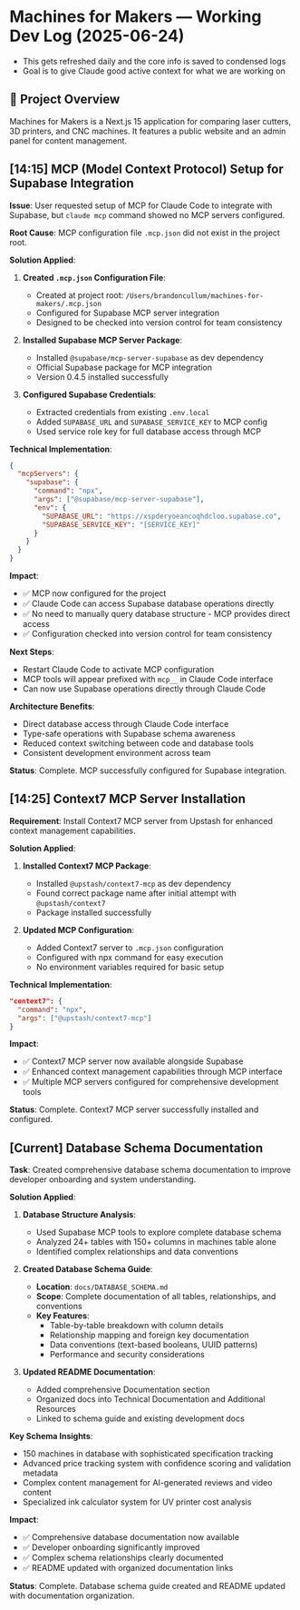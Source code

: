 # Machines for Makers — Working Dev Log (2025-06-24)
- This gets refreshed daily and the core info is saved to condensed logs
- Goal is to give Claude good active context for what we are working on

## 📌 Project Overview
Machines for Makers is a Next.js 15 application for comparing laser cutters, 3D printers, and CNC machines. It features a public website and an admin panel for content management.

## [14:15] MCP (Model Context Protocol) Setup for Supabase Integration

**Issue**: User requested setup of MCP for Claude Code to integrate with Supabase, but `claude mcp` command showed no MCP servers configured.

**Root Cause**: MCP configuration file `.mcp.json` did not exist in the project root.

**Solution Applied**:

1. **Created `.mcp.json` Configuration File**:
   - Created at project root: `/Users/brandoncullum/machines-for-makers/.mcp.json`
   - Configured for Supabase MCP server integration
   - Designed to be checked into version control for team consistency

2. **Installed Supabase MCP Server Package**:
   - Installed `@supabase/mcp-server-supabase` as dev dependency
   - Official Supabase package for MCP integration
   - Version 0.4.5 installed successfully

3. **Configured Supabase Credentials**:
   - Extracted credentials from existing `.env.local`
   - Added `SUPABASE_URL` and `SUPABASE_SERVICE_KEY` to MCP config
   - Used service role key for full database access through MCP

**Technical Implementation**:
```json
{
  "mcpServers": {
    "supabase": {
      "command": "npx",
      "args": ["@supabase/mcp-server-supabase"],
      "env": {
        "SUPABASE_URL": "https://xspderyoeancoqhdcloo.supabase.co",
        "SUPABASE_SERVICE_KEY": "[SERVICE_KEY]"
      }
    }
  }
}
```

**Impact**: 
- ✅ MCP now configured for the project
- ✅ Claude Code can access Supabase database operations directly
- ✅ No need to manually query database structure - MCP provides direct access
- ✅ Configuration checked into version control for team consistency

**Next Steps**:
- Restart Claude Code to activate MCP configuration
- MCP tools will appear prefixed with `mcp__` in Claude Code interface
- Can now use Supabase operations directly through Claude Code

**Architecture Benefits**:
- Direct database access through Claude Code interface
- Type-safe operations with Supabase schema awareness
- Reduced context switching between code and database tools
- Consistent development environment across team

**Status**: Complete. MCP successfully configured for Supabase integration.

## [14:25] Context7 MCP Server Installation

**Requirement**: Install Context7 MCP server from Upstash for enhanced context management capabilities.

**Solution Applied**:

1. **Installed Context7 MCP Package**:
   - Installed `@upstash/context7-mcp` as dev dependency
   - Found correct package name after initial attempt with `@upstash/context7`
   - Package installed successfully

2. **Updated MCP Configuration**:
   - Added Context7 server to `.mcp.json` configuration
   - Configured with npx command for easy execution
   - No environment variables required for basic setup

**Technical Implementation**:
```json
"context7": {
  "command": "npx",
  "args": ["@upstash/context7-mcp"]
}
```

**Impact**: 
- ✅ Context7 MCP server now available alongside Supabase
- ✅ Enhanced context management capabilities through MCP interface
- ✅ Multiple MCP servers configured for comprehensive development tools

**Status**: Complete. Context7 MCP server successfully installed and configured.

## [Current] Database Schema Documentation

**Task**: Created comprehensive database schema documentation to improve developer onboarding and system understanding.

**Solution Applied**:

1. **Database Structure Analysis**:
   - Used Supabase MCP tools to explore complete database schema
   - Analyzed 24+ tables with 150+ columns in machines table alone
   - Identified complex relationships and data conventions

2. **Created Database Schema Guide**:
   - **Location**: `docs/DATABASE_SCHEMA.md`
   - **Scope**: Complete documentation of all tables, relationships, and conventions
   - **Key Features**: 
     - Table-by-table breakdown with column details
     - Relationship mapping and foreign key documentation
     - Data conventions (text-based booleans, UUID patterns)
     - Performance and security considerations

3. **Updated README Documentation**:
   - Added comprehensive Documentation section
   - Organized docs into Technical Documentation and Additional Resources
   - Linked to schema guide and existing development docs

**Key Schema Insights**:
- 150 machines in database with sophisticated specification tracking
- Advanced price tracking system with confidence scoring and validation metadata
- Complex content management for AI-generated reviews and video content
- Specialized ink calculator system for UV printer cost analysis

**Impact**: 
- ✅ Comprehensive database documentation now available
- ✅ Developer onboarding significantly improved
- ✅ Complex schema relationships clearly documented
- ✅ README updated with organized documentation links

**Status**: Complete. Database schema guide created and README updated with documentation organization.

